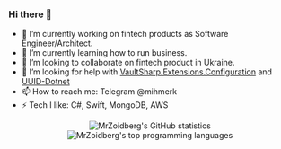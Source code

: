 ### Hi there 👋

- 🔭 I’m currently working on fintech products as Software Engineer/Architect.
- 🌱 I’m currently learning how to run business.
- 👯 I’m looking to collaborate on fintech product in Ukraine.
- 🤔 I’m looking for help with [VaultSharp.Extensions.Configuration](https://github.com/MrZoidberg/VaultSharp.Extensions.Configuration) and [UUID-Dotnet](https://github.com/MrZoidberg/uuid_dotnet)
- 📫 How to reach me: Telegram @mihmerk
- ⚡ Tech I like: C#, Swift, MongoDB, AWS


<p align="center">
<img align="center" alt="MrZoidberg's GitHub statistics" src="https://github-readme-stats.vercel.app/api?username=MrZoidberg&show_icons=true&count_private=true&include_all_commits=true" />
    <img align="center" alt="MrZoidberg's top programming languages" src="https://github-readme-stats.vercel.app/api/top-langs/?username=MrZoidberg&layout=compact" />
</p>
